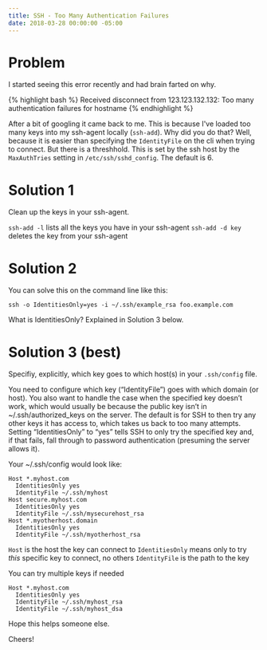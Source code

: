 ```yaml
---
title: SSH - Too Many Authentication Failures
date: 2018-03-28 00:00:00 -05:00
---
```


# Problem
I started seeing this error recently and had brain farted on why.

{% highlight bash %}
Received disconnect from 123.123.132.132: Too many authentication failures for hostname
{% endhighlight %}

After a bit of googling it came back to me.  This is because I've loaded too many keys into my ssh-agent locally (`ssh-add`).  Why did you do that?  Well, because it is easier than specifying the `IdentityFile` on the cli when trying to connect.  But there is a threshhold.  This is set by the ssh host by the `MaxAuthTries` setting in `/etc/ssh/sshd_config`.  The default is 6.

# Solution 1
Clean up the keys in your ssh-agent.

`ssh-add -l` lists all the keys you have in your ssh-agent
`ssh-add -d key` deletes the key from your ssh-agent

# Solution 2
You can solve this on the command line like this:

`ssh -o IdentitiesOnly=yes -i ~/.ssh/example_rsa foo.example.com`

What is IdentitiesOnly?  Explained in Solution 3 below.

# Solution 3 (best)
Specifiy, explicitly, which key goes to which host(s) in your `.ssh/config` file.

You need to configure which key (“IdentityFile”) goes with which domain (or host). You also want to handle the case when the specified key doesn’t work, which would usually be because the public key isn’t in ~/.ssh/authorized_keys on the server. The default is for SSH to then try any other keys it has access to, which takes us back to too many attempts. Setting “IdentitiesOnly” to “yes” tells SSH to only try the specified key and, if that fails, fall through to password authentication (presuming the server allows it).

Your ~/.ssh/config would look like:

```
Host *.myhost.com
  IdentitiesOnly yes
  IdentityFile ~/.ssh/myhost
Host secure.myhost.com
  IdentitiesOnly yes
  IdentityFile ~/.ssh/mysecurehost_rsa
Host *.myotherhost.domain
  IdentitiesOnly yes
  IdentityFile ~/.ssh/myotherhost_rsa
```

`Host` is the host the key can connect to
`IdentitiesOnly` means only to try _this_ specific key to connect, no others
`IdentityFile` is the path to the key

You can try multiple keys if needed

```
Host *.myhost.com
  IdentitiesOnly yes
  IdentityFile ~/.ssh/myhost_rsa
  IdentityFile ~/.ssh/myhost_dsa
```


Hope this helps someone else.

Cheers!
